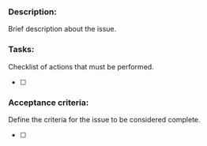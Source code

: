 ### Description:
Brief description about the issue.

### Tasks:
Checklist of actions that must be performed.

- [ ]

### Acceptance criteria:
Define the criteria for the issue to be considered complete.

- [ ]
